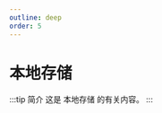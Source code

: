 ```yaml
---
outline: deep
order: 5
---
```


# 本地存储

<ArticleMetadata />

:::tip 简介
这是 本地存储 的有关内容。
:::

<LastUpdated time="2024/11/1 16:00:31"/>
